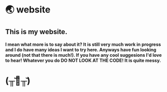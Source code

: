 # 🌏 website
## This is my website.
#### I mean what more is to say about it? It is still very much work in progress and I do have many ideas I want to try here. Anyways have fun looking around (not that there is much!). If you have any cool suggesions I'd love to hear! Whatever you do DO NOT LOOK AT THE CODE! It is quite messy.
# (╥︣﹏᷅╥᷅)
